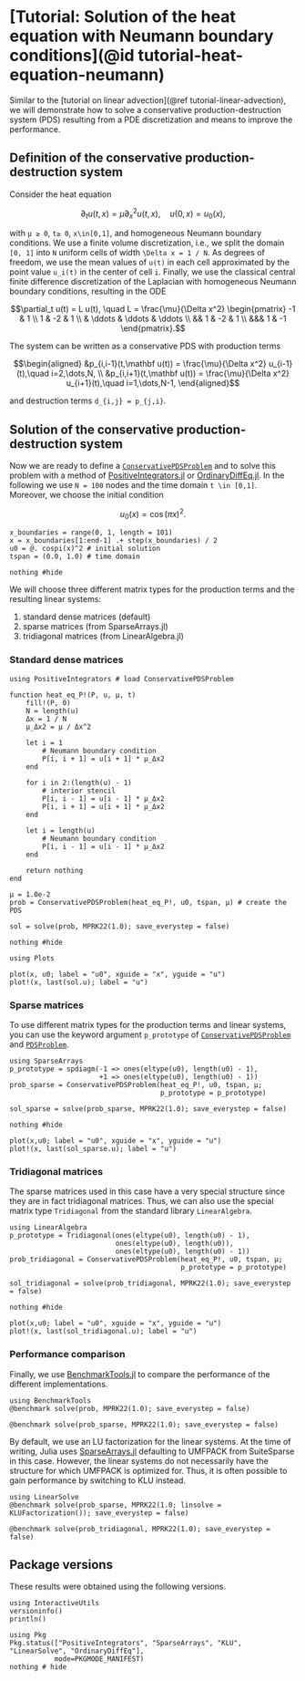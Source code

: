 # [Tutorial: Solution of the heat equation with Neumann boundary conditions](@id tutorial-heat-equation-neumann)

Similar to the
[tutorial on linear advection](@ref tutorial-linear-advection),
we will demonstrate how to solve a conservative production-destruction
system (PDS) resulting from a PDE discretization and means to improve
the performance.


## Definition of the conservative production-destruction system

Consider the heat equation

```math
\partial_t u(t,x) = \mu \partial_x^2 u(t,x),\quad u(0,x)=u_0(x),
```

with ``μ ≥ 0``, ``t≥ 0``, ``x\in[0,1]``, and homogeneous Neumann boundary conditions.
We use a finite volume discretization, i.e., we split the domain ``[0, 1]`` into
``N`` uniform cells of width ``\Delta x = 1 / N``. As degrees of freedom, we use
the mean values of ``u(t)`` in each cell approximated by the point value ``u_i(t)``
in the center of cell ``i``. Finally, we use the classical central finite difference
discretization of the Laplacian with homogeneous Neumann boundary conditions,
resulting in the ODE

```math
\partial_t u(t) = L u(t),
\quad
L = \frac{\mu}{\Delta x^2} \begin{pmatrix}
    -1 & 1 \\
    1 & -2 & 1 \\
    & \ddots & \ddots & \ddots \\
    && 1 & -2 & 1 \\
    &&& 1 & -1
\end{pmatrix}.
```

The system can be written as a conservative PDS with production terms

```math
\begin{aligned}
&p_{i,i-1}(t,\mathbf u(t)) = \frac{\mu}{\Delta x^2} u_{i-1}(t),\quad i=2,\dots,N, \\
&p_{i,i+1}(t,\mathbf u(t)) = \frac{\mu}{\Delta x^2} u_{i+1}(t),\quad i=1,\dots,N-1,
\end{aligned}
```

and destruction terms ``d_{i,j} = p_{j,i}``.


## Solution of the conservative production-destruction system

Now we are ready to define a [`ConservativePDSProblem`](@ref) and to solve this
problem with a method of
[PositiveIntegrators.jl](https://github.com/SKopecz/PositiveIntegrators.jl) or
[OrdinaryDiffEq.jl](https://docs.sciml.ai/OrdinaryDiffEq/stable/).
In the following we use ``N = 100`` nodes and the time domain ``t \in [0,1]``.
Moreover, we choose the initial condition

```math
u_0(x) = \cos(\pi x)^2.
```

```@example HeatEquationNeumann
x_boundaries = range(0, 1, length = 101)
x = x_boundaries[1:end-1] .+ step(x_boundaries) / 2
u0 = @. cospi(x)^2 # initial solution
tspan = (0.0, 1.0) # time domain

nothing #hide
```

We will choose three different matrix types for the production terms and
the resulting linear systems:

1. standard dense matrices (default)
2. sparse matrices (from SparseArrays.jl)
3. tridiagonal matrices (from LinearAlgebra.jl)


### Standard dense matrices

```@example HeatEquationNeumann
using PositiveIntegrators # load ConservativePDSProblem

function heat_eq_P!(P, u, μ, t)
    fill!(P, 0)
    N = length(u)
    Δx = 1 / N
    μ_Δx2 = μ / Δx^2

    let i = 1
        # Neumann boundary condition
        P[i, i + 1] = u[i + 1] * μ_Δx2
    end

    for i in 2:(length(u) - 1)
        # interior stencil
        P[i, i - 1] = u[i - 1] * μ_Δx2
        P[i, i + 1] = u[i + 1] * μ_Δx2
    end

    let i = length(u)
        # Neumann boundary condition
        P[i, i - 1] = u[i - 1] * μ_Δx2
    end

    return nothing
end

μ = 1.0e-2
prob = ConservativePDSProblem(heat_eq_P!, u0, tspan, μ) # create the PDS

sol = solve(prob, MPRK22(1.0); save_everystep = false)

nothing #hide
```

```@example HeatEquationNeumann
using Plots

plot(x, u0; label = "u0", xguide = "x", yguide = "u")
plot!(x, last(sol.u); label = "u")
```


### Sparse matrices

To use different matrix types for the production terms and linear systems,
you can use the keyword argument `p_prototype` of
[`ConservativePDSProblem`](@ref) and [`PDSProblem`](@ref).

```@example HeatEquationNeumann
using SparseArrays
p_prototype = spdiagm(-1 => ones(eltype(u0), length(u0) - 1),
                      +1 => ones(eltype(u0), length(u0) - 1))
prob_sparse = ConservativePDSProblem(heat_eq_P!, u0, tspan, μ;
                                     p_prototype = p_prototype)

sol_sparse = solve(prob_sparse, MPRK22(1.0); save_everystep = false)

nothing #hide
```

```@example HeatEquationNeumann
plot(x,u0; label = "u0", xguide = "x", yguide = "u")
plot!(x, last(sol_sparse.u); label = "u")
```


### Tridiagonal matrices

The sparse matrices used in this case have a very special structure
since they are in fact tridiagonal matrices. Thus, we can also use
the special matrix type `Tridiagonal` from the standard library
`LinearAlgebra`.

```@example HeatEquationNeumann
using LinearAlgebra
p_prototype = Tridiagonal(ones(eltype(u0), length(u0) - 1),
                          ones(eltype(u0), length(u0)),
                          ones(eltype(u0), length(u0) - 1))
prob_tridiagonal = ConservativePDSProblem(heat_eq_P!, u0, tspan, μ;
                                          p_prototype = p_prototype)

sol_tridiagonal = solve(prob_tridiagonal, MPRK22(1.0); save_everystep = false)

nothing #hide
```

```@example HeatEquationNeumann
plot(x,u0; label = "u0", xguide = "x", yguide = "u")
plot!(x, last(sol_tridiagonal.u); label = "u")
```



### Performance comparison

Finally, we use [BenchmarkTools.jl](https://github.com/JuliaCI/BenchmarkTools.jl)
to compare the performance of the different implementations.

```@example HeatEquationNeumann
using BenchmarkTools
@benchmark solve(prob, MPRK22(1.0); save_everystep = false)
```

```@example HeatEquationNeumann
@benchmark solve(prob_sparse, MPRK22(1.0); save_everystep = false)
```

By default, we use an LU factorization for the linear systems. At the time of
writing, Julia uses
[SparseArrays.jl](https://github.com/JuliaSparse/SparseArrays.jl)
defaulting to UMFPACK from SuiteSparse in this case. However, the linear
systems do not necessarily have the structure for which UMFPACK is optimized
 for. Thus, it is often possible to gain performance by switching to KLU
 instead.

```@example HeatEquationNeumann
using LinearSolve
@benchmark solve(prob_sparse, MPRK22(1.0; linsolve = KLUFactorization()); save_everystep = false)
```

```@example HeatEquationNeumann
@benchmark solve(prob_tridiagonal, MPRK22(1.0); save_everystep = false)
```


## Package versions

These results were obtained using the following versions.
```@example HeatEquationNeumann
using InteractiveUtils
versioninfo()
println()

using Pkg
Pkg.status(["PositiveIntegrators", "SparseArrays", "KLU", "LinearSolve", "OrdinaryDiffEq"],
           mode=PKGMODE_MANIFEST)
nothing # hide
```
